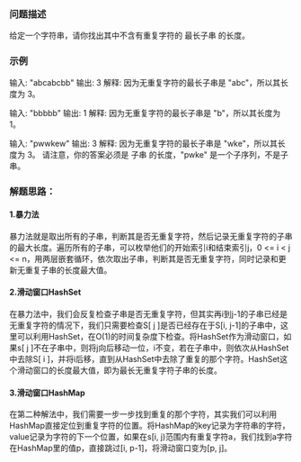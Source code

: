 ### 问题描述
给定一个字符串，请你找出其中不含有重复字符的 最长子串 的长度。

### 示例
输入: "abcabcbb"
输出: 3 
解释: 因为无重复字符的最长子串是 "abc"，所以其长度为 3。

输入: "bbbbb"
输出: 1
解释: 因为无重复字符的最长子串是 "b"，所以其长度为 1。

输入: "pwwkew"
输出: 3
解释: 因为无重复字符的最长子串是 "wke"，所以其长度为 3。
     请注意，你的答案必须是 子串 的长度，"pwke" 是一个子序列，不是子串。

### 解题思路：
#### 1.暴力法
暴力法就是取出所有的子串，判断其是否无重复字符，然后记录无重复字符的子串的最大长度。遍历所有的子串，可以枚举他们的开始索引i和结束索引j，0 <= i < j <= n，用两层嵌套循环，依次取出子串，判断其是否无重复字符，同时记录和更新无重复子串的长度最大值。

#### 2.滑动窗口HashSet
在暴力法中，我们会反复检查子串是否无重复字符，但其实再i到j-1的子串已经是无重复字符的情况下，我们只需要检查S[ j ]是否已经存在于S[i, j-1]的子串中，这里可以利用HashSet，在O(1)的时间复杂度下检查。将HashSet作为滑动窗口，如果s[ j ]不在子串中，则将j向后移动一位，i不变，若在子串中，则依次从HashSet中去除S[ i ]，并将i后移，直到从HashSet中去除了重复的那个字符。HashSet这个滑动窗口的长度最大值，即为最长无重复字符子串的长度。

#### 3.滑动窗口HashMap
在第二种解法中，我们需要一步一步找到重复的那个字符，其实我们可以利用HashMap直接定位到重复字符的位置。将HashMap的key记录为字符串的字符，value记录为字符的下一个位置，如果在s[i, j)范围内有重复字符a，我们找到a字符在HashMap里的值p，直接跳过[i, p-1]，将滑动窗口变为[p, j]。